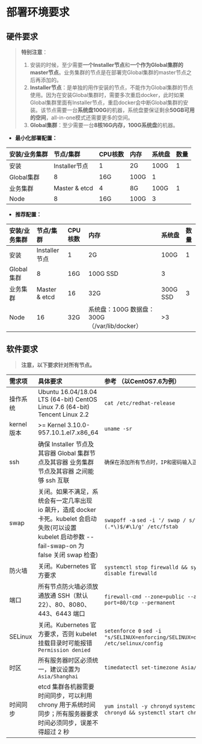 # 部署环境要求

## 硬件要求

> **特别注意**：
>
> 1. 安装的时候，至少需要**一个Installer节点**和**一个作为Global集群的master节点**。业务集群的节点是在部署完Global集群的master节点之后再添加的。
> 2. **Installer节点**：是单独的用作安装的节点，不能作为Global集群的节点使用。因为在安装Global集群时，需要多次重启docker，此时如果Global集群里面有Installer节点，重启docker会中断Global集群的安装。该节点需要一台**系统盘100G**的机器，系统盘要保证剩余**50GB可用的空间**，all-in-one模式还需要更多的空间。
> 3. **Global集群**：至少需要一台**8核16G内存，100G系统盘**的机器。

* **最小化部署配置：**

| **安装/业务集群** | **节点/集群** | **CPU核数** | **内存** | **系统盘** | **数量** |
| :--- | :--- | :--- | :--- | :--- | :--- |
| 安装 | Installer节点 | 1 | 2G | 100G | 1 |
| Global集群 | 8 | 16G | 100G | 1 |  |
| 业务集群 | Master & etcd | 4 | 8G | 100G | 1 |
| Node | 8 | 16G | 100G | 3 |  |

* **推荐配置：**

| **安装/业务集群** | **节点/集群** | **CPU核数** | **内存** | **系统盘** | **数量** |
| :--- | :--- | :--- | :--- | :--- | :--- |
| 安装 | Installer节点 | 1 | 2G | 100G | 1 |
| Global集群 | 8 | 16G | 100G SSD | 3 |  |
| 业务集群 | Master & etcd | 16 | 32G | 300G SSD | 3 |
| Node | 16 | 32G | 系统盘：100G 数据盘：300G （/var/lib/docker） | &gt;3 |  |

## 软件要求

> **注意，以下要求针对所有节点。**

| 需求项 | 具体要求 | 参考 （以CentOS7.6为例） |
| :--- | :--- | :--- |
| 操作系统 | Ubuntu 16.04/18.04 LTS \(64-bit\)  CentOS Linux 7.6 \(64-bit\) Tencent Linux 2.2 | `cat /etc/redhat-release` |
| kernel 版本 | &gt;= Kernel 3.10.0-957.10.1.el7.x86\_64 | `uname -sr` |
| ssh | 确保  Installer 节点及其容器 Global 集群节点及其容器 业务集群节点及其容器 之间能够 ssh 互联 | `确保在添加所有节点时，IP和密码输入正确` |
| swap | 关闭。如果不满足，系统会有一定几率出现 io 飙升，造成 docker 卡死。kubelet 会启动失败\(可以设置 kubelet 启动参数 --fail-swap-on 为 false 关闭 swap 检查\) | `swapoff -a` `sed -i '/ swap / s/^\(.*\)$/#\1/g' /etc/fstab` |
| 防火墙 | 关闭。Kubernetes 官方要求 | `systemctl stop firewalld && systemctl disable firewalld` |
| 端口 | 所有节点防火墙必须放通放通 SSH（默认22）、80、8080、443、6443 端口 | `firewall-cmd --zone=public --add-port=80/tcp --permanent` |
| SELinux | 关闭。Kubernetes 官方要求，否则 kubelet 挂载目录时可能报错 `Permission denied` | `setenforce 0`  `sed -i "s/SELINUX=enforcing/SELINUX=disabled/g" /etc/selinux/config` |
| 时区 | 所有服务器时区必须统一，建议设置为 `Asia/Shanghai` | `timedatectl set-timezone Asia/Shanghai` |
| 时间同步 | etcd 集群各机器需要时间同步，可以利用chrony 用于系统时间同步；所有服务器要求时间必须同步，误差不得超过 2 秒 | `yum install -y chronyd`  `systemctl enable chronyd && systemctl start chronyd` |

